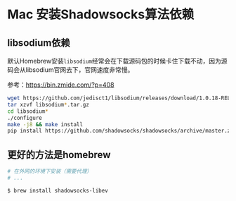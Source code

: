 # Mac 安装Shadowsocks算法依赖


## libsodium依赖


默认Homebrew安装`libsodium`经常会在下载源码包的时候卡住下载不动，因为源码会从libsodium官网去下，官网速度非常慢。

参考：https://bin.zmide.com/?p=408

```sh
wget https://github.com/jedisct1/libsodium/releases/download/1.0.18-RELEASE/libsodium-1.0.18.tar.gz
tar xzvf libsodium*.tar.gz
cd libsodium*
./configure
make -j8 && make install
pip install https://github.com/shadowsocks/shadowsocks/archive/master.zip --user
```


## 更好的方法是homebrew

```sh
# 在外网的环境下安装（需要代理）
# ...

$ brew install shadowsocks-libev
```
